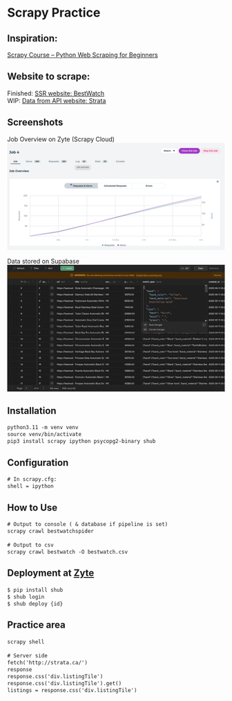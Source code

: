 # Scrapy Practice

## Inspiration:

[Scrapy Course – Python Web Scraping for Beginners](https://www.youtube.com/watch?v=mBoX_JCKZTE)  

## Website to scrape:  
Finished: [SSR website: BestWatch](https://bestwatch.com.hk/sale.html)  
WIP: [Data from API website: Strata](https://strata.ca)

## Screenshots
Job Overview on Zyte (Scrapy Cloud)
![Zyte](bestwatchscraper/screenshots/zyte.png)

Data stored on Supabase
![Supabase](bestwatchscraper/screenshots/supabase.png)


## Installation

```
python3.11 -m venv venv
source venv/bin/activate
pip3 install scrapy ipython psycopg2-binary shub
```

## Configuration

```
# In scrapy.cfg:
shell = ipython

```

## How to Use

```
# Output to console ( & database if pipeline is set)
scrapy crawl bestwatchspider

# Output to csv
scrapy crawl bestwatch -O bestwatch.csv
```

## Deployment at [Zyte](https://app.zyte.com/)  
```
$ pip install shub
$ shub login
$ shub deploy {id}
```

## Practice area

```
scrapy shell

# Server side
fetch('http://strata.ca/')
response
response.css('div.listingTile')
response.css('div.listingTile').get()
listings = response.css('div.listingTile')
```